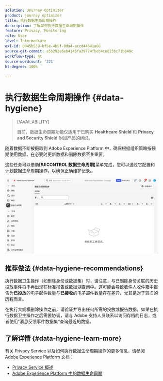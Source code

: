 ```yaml
---
solution: Journey Optimizer
product: journey optimizer
title: 执行数据生命周期操作
description: 了解如何执行数据生命周期操作
feature: Privacy, Monitoring
role: User
level: Intermediate
exl-id: 8045b559-bf5e-4b5f-9da4-accd44641a68
source-git-commit: a5b292e6eb4145fa29774fbeb4ce823bc71b849c
workflow-type: ht
source-wordcount: '221'
ht-degree: 100%

---
```


# 执行数据生命周期操作 {#data-hygiene}

>[!AVAILABILITY]
>
>目前，数据生命周期功能仅适用于已购买 **Healthcare Shield** 和 **Privacy and Security Shield** 附加产品的组织。

随着数据不断被摄取到 Adobe Experience Platform 中，确保根据组织策略按预期使用数据、在必要时更新数据和删除数据至关重要。

这些任务可以借助&#x200B;**[!UICONTROL 数据生命周期]**&#x200B;菜单完成，您可以通过它配置和计划数据生命周期操作，以确保正确维护记录。

![](assets/data-hygiene.png)


## 推荐做法 {#data-hygiene-recommendations}

执行数据卫生操作（如删除身份或数据集）时，请注意，与已删除身份关联的历史投放事件将不再出现在标准报告或数据湖查询中。这可能会导致收件人收件箱中报告为&#x200B;**已投放**&#x200B;的电子邮件数量与&#x200B;**已接收**&#x200B;的电子邮件数量存在差异，尤其是对于较旧的历程而言。

在执行大规模删除操作之前，请验证并导出任何所需的投放或报告数据。如果在执行数据卫生操作之后需要协调，请与 Adobe 支持人员联系以访问存档的日志，或者使用“消息反馈事件数据集”查询最近的数据。

## 了解详情 {#data-hygiene-learn-more}

有关 Privacy Service 以及如何执行数据生命周期操作的更多信息，请参阅 Adobe Experience Platform 文档：

* [Privacy Service 概述](https://experienceleague.adobe.com/docs/experience-platform/privacy/home.html?lang=zh-Hans)
* [Adobe Experience Platform 中的数据生命周期](https://experienceleague.adobe.com/docs/experience-platform/hygiene/home.html?lang=zh-Hans)
